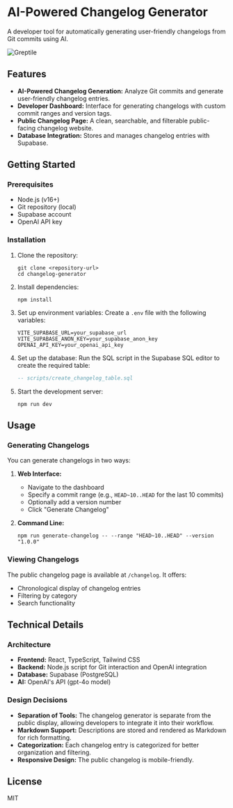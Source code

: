 # AI-Powered Changelog Generator

A developer tool for automatically generating user-friendly changelogs from Git commits using AI.

![Greptile](https://prod-files-secure.s3.us-west-2.amazonaws.com/bf6af4dc-1413-4e62-ab50-02b018be0bc3/2792fa11-8feb-44d5-93ca-05a49b18ac12/Greptile_(16).png)

## Features

- **AI-Powered Changelog Generation:** Analyze Git commits and generate user-friendly changelog entries.
- **Developer Dashboard:** Interface for generating changelogs with custom commit ranges and version tags.
- **Public Changelog Page:** A clean, searchable, and filterable public-facing changelog website.
- **Database Integration:** Stores and manages changelog entries with Supabase.

## Getting Started

### Prerequisites

- Node.js (v16+)
- Git repository (local)
- Supabase account
- OpenAI API key

### Installation

1. Clone the repository:
   ```
   git clone <repository-url>
   cd changelog-generator
   ```

2. Install dependencies:
   ```
   npm install
   ```

3. Set up environment variables:
   Create a `.env` file with the following variables:
   ```
   VITE_SUPABASE_URL=your_supabase_url
   VITE_SUPABASE_ANON_KEY=your_supabase_anon_key
   OPENAI_API_KEY=your_openai_api_key
   ```

4. Set up the database:
   Run the SQL script in the Supabase SQL editor to create the required table:
   ```sql
   -- scripts/create_changelog_table.sql
   ```

5. Start the development server:
   ```
   npm run dev
   ```

## Usage

### Generating Changelogs

You can generate changelogs in two ways:

1. **Web Interface:**
   - Navigate to the dashboard
   - Specify a commit range (e.g., `HEAD~10..HEAD` for the last 10 commits)
   - Optionally add a version number
   - Click "Generate Changelog"

2. **Command Line:**
   ```
   npm run generate-changelog -- --range "HEAD~10..HEAD" --version "1.0.0"
   ```

### Viewing Changelogs

The public changelog page is available at `/changelog`. It offers:
- Chronological display of changelog entries
- Filtering by category
- Search functionality

## Technical Details

### Architecture

- **Frontend:** React, TypeScript, Tailwind CSS
- **Backend:** Node.js script for Git interaction and OpenAI integration
- **Database:** Supabase (PostgreSQL)
- **AI:** OpenAI's API (gpt-4o model)

### Design Decisions

- **Separation of Tools:** The changelog generator is separate from the public display, allowing developers to integrate it into their workflow.
- **Markdown Support:** Descriptions are stored and rendered as Markdown for rich formatting.
- **Categorization:** Each changelog entry is categorized for better organization and filtering.
- **Responsive Design:** The public changelog is mobile-friendly.

## License

MIT 